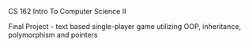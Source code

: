 CS 162 Intro To Computer Science II

Final Project - text based single-player game utilizing OOP, inheritance, polymorphism and pointers 
